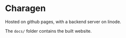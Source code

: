 # Charagen
Hosted on github pages, with a backend server on linode.

The `docs/` folder contains the built website.

